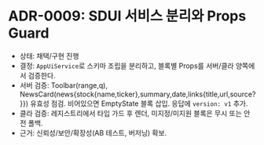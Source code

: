# ADR-0009: SDUI 서비스 분리와 Props Guard

- 상태: 채택/구현 진행
- 결정: `AppUiService`로 스키마 조립을 분리하고, 블록별 Props를 서버/클라 양쪽에서 검증한다.
- 서버 검증: Toolbar(range,q), NewsCard(news{stock{name,ticker},summary,date,links{title,url,source?}}) 유효성 점검. 비어있으면 EmptyState 블록 삽입. 응답에 `version: v1` 추가.
- 클라 검증: 레지스트리에서 타입 가드 후 렌더, 미지정/미지원 블록은 무시 또는 안전 폴백.
- 근거: 신뢰성/보안/확장성(AB 테스트, 버저닝) 확보.
